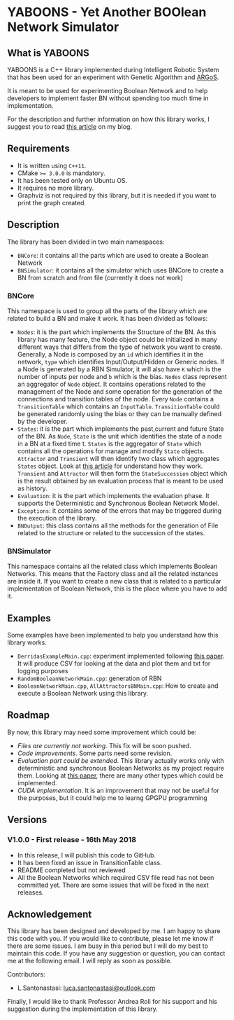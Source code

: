 # YABOONS - Yet Another BOOlean Network Simulator
 
## What is YABOONS

YABOONS is a C++ library implemented during Intelligent Robotic System that has been used for an experiment with Genetic Algorithm and [ARGoS](https://github.com/ilpincy/argos3).

It is meant to be used for experimenting Boolean Network and to help developers to implement faster BN without spending too much time in implementation.

For the description and further information on how this library works, I suggest you to read [this article](https://lucosanta.github.io/blog/boolean-networks/) on my blog.
 
## Requirements

* It is written using ```C++11```. 
* CMake ```>= 3.0.0``` is mandatory. 
* It has been tested only on Ubuntu OS. 
* It requires no more library.
* Graphviz is not required by this library, but it is needed if you want to print the graph created. 

## Description

The library has been divided in two main namespaces:
* ```BNCore```: it contains all the parts which are used to create a Boolean Network
* ```BNSimulator```: it contains all the simulator which uses BNCore to create a BN from scratch and from file (currently it does not work)

### BNCore

This namespace is used to group all the parts of the library which are related to build a BN and make it work.
It has been divided as follows:
* ```Nodes```: it is the part which implements the Structure of the BN. As this library has many feature, the Node object could be initialized in many different ways that differs from the type of network you want to create.
Generally, a Node is composed by an ```id``` which identifies it in the network, ```type``` which identifies Input/Output/Hidden or Generic nodes. If a Node is generated by a RBN Simulator, it will also have ```K``` which is the number of inputs per node and ```b``` which is the bias.
```Nodes``` class represent an aggregator of ```Node``` object. It contains operations related to the management of the Node and some operation for the generation of the connections and transition tables of the node. Every ```Node``` contains a ```TransitionTable``` which contains an ```InputTable```. ```TransitionTable``` could be generated randomly using the bias or they can be manually defined by the developer.
* ```States```: it is the part which implements the past,current and future State of the BN. As ```Node```, ```State``` is the unit which identifies the state of a node in a BN at a fixed time t. ```States``` is the aggregator of ```State``` which contains all the operations for manage and modify ```State``` objects. ```Attractor``` and ```Transient``` will then identify two class which aggregates ```States``` object. Look at [this article](https://lucosanta.github.io/blog/boolean-networks/) for understand how they work.
```Transient``` and ```Attractor``` will then form the ```StateSuccession``` object which is the result obtained by an evaluation process that is meant to be used as history.
* ```Evaluation```: it is the part which implements the evaluation phase. It supports the Deterministic and Synchronous Boolean Network Model.
* ```Exceptions```: it contains some of the errors that may be triggered during the execution of the library.
* ```BNOutput```: this class contains all the methods for the generation of File related to the structure or related to the succession of the states.


### BNSimulator

This namespace contains all the related class which implements Boolean Networks. This means that the Factory class and all the related instances are inside it. If you want to create a new class that is related to a particular implementation of Boolean Network, this is the place where you have to add it.

## Examples

Some examples have been implemented to help you understand how this library works. 

* ```DerridasExampleMain.cpp```: experiment implemented following [this paper](http://iopscience.iop.org/article/10.1088/1367-2630/11/3/033005/meta). It will produce CSV for looking at the data and plot them and txt for logging purposes
* ```RandomBooleanNetworkMain.cpp```: generation of RBN
* ```BooleanNetworkMain.cpp```, ```AllAttractorsBNMain.cpp```: How to create and execute a Boolean Network using this library.

## Roadmap

By now, this library may need some improvement which could be:
* *Files are currently not working*. This fix will be soon pushed.
* *Code improvements*. Some parts need some revision.
* *Evaluation part could be extended*. This library actually works only with deterministic and synchronous Boolean Networks as my project require them. Looking at [this paper](https://arxiv.org/ftp/cs/papers/0208/0208001.pdf), there are many other types which could be implemented.
* *CUDA implementation*. It is an improvement that may not be useful for the purposes, but it could help me to learng GPGPU programming

## Versions

### V1.0.0 - First release - 16th May 2018

* In this release, I will publish this code to GitHub. 
* It has been fixed an issue in TransitionTable class. 
* README completed but not reviewed
* All the Boolean Networks which required CSV file read has not been committed yet. 
There are some issues that will be fixed in the next releases.

## Acknowledgement
This library has been designed and developed by me. I am happy to share this code with you.
If you would like to contribute, please let me know if there are some issues. 
I am busy in this period but I will do my best to maintain this code.
If you have any suggestion or question, you can contact me at the following email. I will reply as soon as possible.

Contributors:
* L.Santonastasi: [luca.santonastasi@outlook.com](luca.santonastasi@outlook.com)


Finally, I would like to thank Professor Andrea Roli for his support and his suggestion during the implementation of this library.